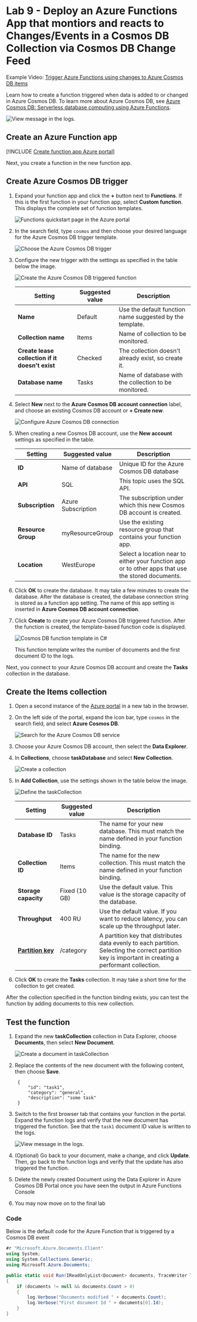 # Lab 9 - Deploy an Azure Functions App that montiors and reacts to Changes/Events in a Cosmos DB Collection via Cosmos DB Change Feed

Example Video: [Trigger Azure Functions using changes to Azure Cosmos DB items](https://azure.microsoft.com/en-us/resources/videos/trigger-azure-functions-using-changes-to-azure-cosmos-db-items/)

Learn how to create a function triggered when data is added to or changed in Azure Cosmos DB. To learn more about Azure Cosmos DB, see [Azure Cosmos DB: Serverless database computing using Azure Functions](..\cosmos-db\serverless-computing-database.md).

![View message in the logs.](./images/functions-create-cosmos-db-triggered-function/quickstart-completed.png)

## Create an Azure Function app

[!INCLUDE [Create function app Azure portal](../../includes/functions-create-function-app-portal.md)]

Next, you create a function in the new function app.

<a name="create-function"></a>

## Create Azure Cosmos DB trigger

1. Expand your function app and click the **+** button next to **Functions**. If this is the first function in your function app, select **Custom function**. This displays the complete set of function templates.

    ![Functions quickstart page in the Azure portal](./images/functions-create-cosmos-db-triggered-function/add-first-function.png)

2. In the search field, type `cosmos` and then choose your desired language for the Azure Cosmos DB trigger template.

    ![Choose the Azure Cosmos DB trigger](./images/functions-create-cosmos-db-triggered-function/select-cosmos-db-trigger-portal.png)

3. Configure the new trigger with the settings as specified in the table below the image.

    ![Create the Azure Cosmos DB triggered function](./images/functions-create-cosmos-db-triggered-function/functions-cosmosdb-trigger-settings.png)
    
    | Setting      | Suggested value  | Description                                |
    | ------------ | ---------------- | ------------------------------------------ |
    | **Name** | Default | Use the default function name suggested by the template. |
    | **Collection name** | Items | Name of collection to be monitored. |
    | **Create lease collection if it doesn't exist** | Checked | The collection doesn't already exist, so create it. |
    | **Database name** | Tasks | Name of database with the collection to be monitored. |

4. Select **New** next to the **Azure Cosmos DB account connection** label, and choose an existing Cosmos DB account or **+ Create new**. 
 
    ![Configure Azure Cosmos DB connection](./images/functions-create-cosmos-db-triggered-function/functions-create-CosmosDB.png)

6. When creating a new Cosmos DB account, use the **New account** settings as specified in the table.

    | Setting      | Suggested value  | Description                                |
    | ------------ | ---------------- | ------------------------------------------ |
    | **ID** | Name of database | Unique ID for the Azure Cosmos DB database  |
    | **API** | SQL | This topic uses the SQL API.  |
    | **Subscription** | Azure Subscription | The subscription under which this new Cosmos DB account is created.  |
    | **Resource Group** | myResourceGroup |  Use the existing resource group that contains your function app. |
    | **Location**  | WestEurope | Select a location near to either your function app or to other apps that use the stored documents.  |

6. Click **OK** to create the database. It may take a few minutes to create the database. After the database is created, the database connection string is stored as a function app setting. The name of this app setting is inserted in **Azure Cosmos DB account connection**. 

7. Click **Create** to create your Azure Cosmos DB triggered function. After the function is created, the template-based function code is displayed.  

    ![Cosmos DB function template in C#](./images/functions-create-cosmos-db-triggered-function/function-cosmosdb-template.png)

    This function template writes the number of documents and the first document ID to the logs. 

Next, you connect to your Azure Cosmos DB account and create the **Tasks** collection in the database. 

## Create the Items collection

1. Open a second instance of the [Azure portal](https://portal.azure.com) in a new tab in the browser. 

2. On the left side of the portal, expand the icon bar, type `cosmos` in the search field, and select **Azure Cosmos DB**.

    ![Search for the Azure Cosmos DB service](./images/functions-create-cosmos-db-triggered-function/functions-search-cosmos-db.png)

2. Choose your Azure Cosmos DB account, then select the **Data Explorer**. 
 
3. In **Collections**, choose **taskDatabase** and select **New Collection**.

    ![Create a collection](./images/functions-create-cosmos-db-triggered-function/cosmosdb-create-collection.png)

4. In **Add Collection**, use the settings shown in the table below the image. 
 
    ![Define the taskCollection](./images/functions-create-cosmos-db-triggered-function/cosmosdb-create-collection2.png)
 
    | Setting|Suggested value|Description |
    | ---|---|--- |
    | **Database ID** | Tasks |The name for your new database. This must match the name defined in your function binding. |
    | **Collection ID** | Items | The name for the new collection. This must match the name defined in your function binding.  |
    | **Storage capacity** | Fixed (10 GB)|Use the default value. This value is the storage capacity of the database. |
    | **Throughput** |400 RU| Use the default value. If you want to reduce latency, you can scale up the throughput later. |
    | **[Partition key](../cosmos-db/partition-data.md#best-practices-when-choosing-a-partition-key)** | /category|A partition key that distributes data evenly to each partition. Selecting the correct partition key is important in creating a performant collection. | 

1. Click **OK** to create the **Tasks** collection. It may take a short time for the collection to get created.

After the collection specified in the function binding exists, you can test the function by adding documents to this new collection.

## Test the function

1. Expand the new **taskCollection** collection in Data Explorer, choose **Documents**, then select **New Document**.

    ![Create a document in taskCollection](./images/functions-create-cosmos-db-triggered-function/create-document-in-collection.png)

2. Replace the contents of the new document with the following content, then choose **Save**.

        {
            "id": "task1",
            "category": "general",
            "description": "some task"
        }

1. Switch to the first browser tab that contains your function in the portal. Expand the function logs and verify that the new document has triggered the function. See that the `task1` document ID value is written to the logs. 

    ![View message in the logs.](./images/functions-create-cosmos-db-triggered-function/functions-cosmosdb-trigger-view-logs.png)

4. (Optional) Go back to your document, make a change, and click **Update**. Then, go back to the function logs and verify that the update has also triggered the function.
11. Delete the newly created Document using the Data Explorer in Azure Cosmos DB Portal once you have seen the output in Azure Functions Console
12. You may now move on to the final lab

### Code

Below is the default code for the Azure Function that is triggered by a Cosmos DB event

```csharp
#r "Microsoft.Azure.Documents.Client"
using System;
using System.Collections.Generic;
using Microsoft.Azure.Documents;

public static void Run(IReadOnlyList<Document> documents, TraceWriter log)
{
    if (documents != null && documents.Count > 0)
    {
        log.Verbose("Documents modified " + documents.Count);
        log.Verbose("First document Id " + documents[0].Id);
    }
}
```